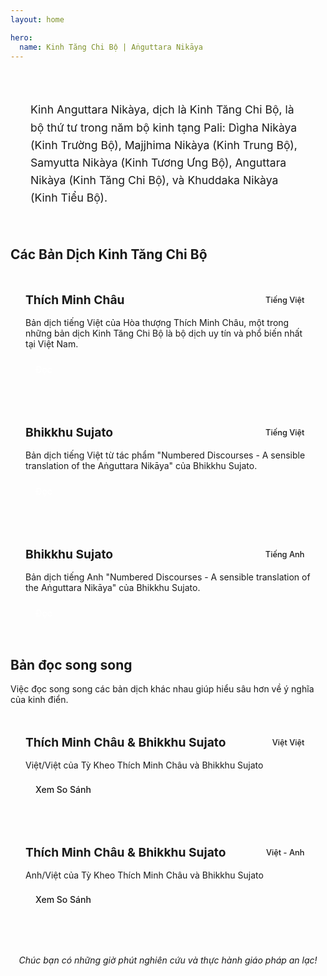 ```yaml
---
layout: home

hero:
  name: Kinh Tăng Chi Bộ | Aṅguttara Nikāya
---
```



<div class="hero-section">
  <div class="hero-content">
    <p class="hero-description">
      Kinh Anguttara Nikàya, dịch là Kinh Tăng Chi Bộ, là bộ thứ tư trong năm bộ kinh tạng Pali: Dìgha Nikàya (Kinh Trường Bộ), Majjhima Nikàya (Kinh Trung Bộ), Samyutta Nikàya (Kinh Tương Ưng Bộ), Anguttara Nikàya (Kinh Tăng Chi Bộ), và Khuddaka Nikàya (Kinh Tiểu Bộ).
    </p>
  </div>
</div>

## Các Bản Dịch Kinh Tăng Chi Bộ

<div class="translation-collection">
  <div class="translation-card">
    <div class="translation-header">
      <h3>Thích Minh Châu</h3>
      <span class="language-tag">Tiếng Việt</span>
    </div>
    <div class="translation-content">
      <p>Bản dịch tiếng Việt của Hòa thượng Thích Minh Châu, một trong những bản dịch Kinh Tăng Chi Bộ là bộ dịch uy tín và phổ biến nhất tại Việt Nam.</p>
      <div class="card-actions">
        <a href="/kinhtangchi/thichminhchau/cover.html" class="primary-button">Đọc</a>
      </div>
    </div>
  </div>

  <div class="translation-card">
    <div class="translation-header">
      <h3>Bhikkhu Sujato</h3>
      <span class="language-tag">Tiếng Việt</span>
    </div>
    <div class="translation-content">
      <p>Bản dịch tiếng Việt từ tác phẩm "Numbered Discourses - A sensible translation of the Aṅguttara Nikāya" của Bhikkhu Sujato.</p>
      <div class="card-actions">
        <a href="/kinhtangchi/sujato-vi/intro/cover.html" class="primary-button">Đọc</a>
      </div>
    </div>
  </div>

  <div class="translation-card">
    <div class="translation-header">
      <h3>Bhikkhu Sujato</h3>
      <span class="language-tag">Tiếng Anh</span>
    </div>
    <div class="translation-content">
      <p>Bản dịch tiếng Anh "Numbered Discourses - A sensible translation of the Aṅguttara Nikāya" của Bhikkhu Sujato.</p>
      <div class="card-actions">
        <a href="/kinhtangchi/sujato-en/intro/cover.html" class="primary-button">Đọc</a>
      </div>
    </div>
  </div>
</div>

## Bản đọc song song

<div class="comparison-section">
  <p class="comparison-intro">
    Việc đọc song song các bản dịch khác nhau giúp hiểu sâu hơn về ý nghĩa của kinh điển.
  </p>

  <div class="comparison-grid">
    <div class="comparison-card">
      <div class="comparison-header">
        <h3>Thích Minh Châu & Bhikkhu Sujato</h3>
        <span class="comparison-tag">Việt Việt</span>
      </div>
      <p>Việt/Việt của Tỳ Kheo Thích Minh Châu và Bhikkhu Sujato</p>
      <a href="/kinhtangchi/c-sujato-tmc-vi/meta/mucluc.html" class="secondary-button">Xem So Sánh</a>
    </div>

  <div class="comparison-card">
      <div class="comparison-header">
        <h3>Thích Minh Châu & Bhikkhu Sujato</h3>
        <span class="comparison-tag">Việt - Anh</span>
      </div>
      <p>Anh/Việt của Tỳ Kheo Thích Minh Châu và Bhikkhu Sujato</p>
      <a href="/kinhtangchi/c-sujato-tmc-en/meta/mucluc.html" class="secondary-button">Xem So Sánh</a>
    </div>
  </div>
</div>


<div class="closing-message">
  <p>Chúc bạn có những giờ phút nghiên cứu và thực hành giáo pháp an lạc!</p>
</div>

<style>
.subtitle {
  font-size: 0.6em;
  color: var(--vp-c-text-2);
  font-weight: normal;
  margin-left: 10px;
}

.hero-section {
  background-color: var(--vp-c-bg-soft);
  border-radius: 8px;
  padding: 2rem;
  margin: 2rem 0;
  border-left: 4px solid var(--vp-c-brand);
}

.hero-description {
  font-size: 1.1rem;
  line-height: 1.6;
  margin: 0;
}

.translation-collection,
.comparison-grid,
.sutra-categories {
  display: grid;
  grid-template-columns: repeat(auto-fill, minmax(300px, 1fr));
  gap: 1.5rem;
  margin: 1.5rem 0;
}

.translation-card,
.comparison-card,
.category-card {
  background-color: var(--vp-c-bg-soft);
  border-radius: 8px;
  padding: 1.5rem;
  transition: transform 0.3s ease, box-shadow 0.3s ease;
  border: 1px solid var(--vp-c-divider);
}

.translation-card:hover,
.comparison-card:hover,
.category-card:hover {
  transform: translateY(-5px);
  box-shadow: 0 5px 15px rgba(0, 0, 0, 0.1);
}

.translation-header,
.comparison-header {
  margin-bottom: 1rem;
  display: flex;
  justify-content: space-between;
  align-items: center;
}

.translation-header h3,
.comparison-header h3,
.category-card h3 {
  margin: 0;
  font-size: 1.2rem;
}

.language-tag,
.comparison-tag {
  background-color: var(--vp-c-brand-soft);
  color: var(--vp-c-brand-dark);
  padding: 0.2rem 0.6rem;
  border-radius: 4px;
  font-size: 0.8rem;
  font-weight: 500;
}

.card-actions {
  margin-top: 1rem;
}

.primary-button,
.secondary-button,
.text-button {
  display: inline-block;
  padding: 0.5rem 1rem;
  border-radius: 4px;
  text-decoration: none;
  font-weight: 500;
  transition: background-color 0.3s ease;
}

.primary-button {
  background-color: var(--vp-c-brand);
  color: white;
}

.primary-button:hover {
  background-color: var(--vp-c-brand-dark);
}

.secondary-button {
  background-color: var(--vp-c-bg-mute);
  color: var(--vp-c-text-1);
  border: 1px solid var(--vp-c-divider);
}

.secondary-button:hover {
  background-color: var(--vp-c-bg-soft);
}

.text-button {
  color: var(--vp-c-brand);
  padding: 0.5rem 0;
}

.text-button:hover {
  text-decoration: underline;
}

.comparison-intro {
  margin-bottom: 1.5rem;
  grid-column: 1 / -1;
}

.usage-guide {
  margin: 2rem 0;
}

.guide-step {
  display: flex;
  margin-bottom: 1.5rem;
  align-items: flex-start;
}

.step-number {
  background-color: var(--vp-c-brand);
  color: white;
  width: 30px;
  height: 30px;
  border-radius: 50%;
  display: flex;
  align-items: center;
  justify-content: center;
  font-weight: bold;
  margin-right: 1rem;
  flex-shrink: 0;
}

.step-content h4 {
  margin-top: 0;
  margin-bottom: 0.5rem;
}

.closing-message {
  text-align: center;
  margin: 3rem 0 1rem;
  font-style: italic;
  color: var(--vp-c-text-2);
}

@media (max-width: 768px) {
  .translation-collection,
  .comparison-grid,
  .sutra-categories {
    grid-template-columns: 1fr;
  }

  .hero-section {
    padding: 1.5rem;
  }

  .hero-description {
    font-size: 1rem;
  }
}
</style>
